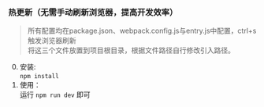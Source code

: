 ### 热更新（无需手动刷新浏览器，提高开发效率）
> 所有配置均在package.json、webpack.config.js与entry.js中配置，ctrl+s触发浏览器刷新        
> 将这三个文件放置到项目根目录，根据文件路径自行修改引入路径。
0. 安装:    
    `npm install `    
1. 使用：      
    运行 `npm run dev` 即可       
    
    

